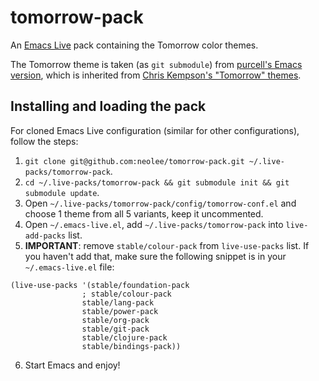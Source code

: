 # tomorrow-pack

An [Emacs Live](http://overtone.github.io/emacs-live/) pack containing the Tomorrow color themes.

The Tomorrow theme is taken (as `git submodule`) from [purcell's Emacs version](https://github.com/purcell/color-theme-sanityinc-tomorrow), which is inherited from [Chris Kempson's "Tomorrow" themes](https://github.com/ChrisKempson/Tomorrow-Theme).

## Installing and loading the pack

For cloned Emacs Live configuration (similar for other configurations), follow the steps:

1. `git clone git@github.com:neolee/tomorrow-pack.git ~/.live-packs/tomorrow-pack`.
2. `cd ~/.live-packs/tomorrow-pack && git submodule init && git submodule update`.
3. Open `~/.live-packs/tomorrow-pack/config/tomorrow-conf.el` and choose 1 theme from all 5 variants, keep it uncommented.
4. Open `~/.emacs-live.el`, add `~/.live-packs/tomorrow-pack` into `live-add-packs` list.
5. **IMPORTANT**: remove `stable/colour-pack` from `live-use-packs` list. If you haven't add that, make sure the following snippet is in your `~/.emacs-live.el` file:

  ```
(live-use-packs '(stable/foundation-pack
                  ; stable/colour-pack
                  stable/lang-pack
                  stable/power-pack
                  stable/org-pack
                  stable/git-pack
                  stable/clojure-pack
                  stable/bindings-pack))
  ```

6. Start Emacs and enjoy!